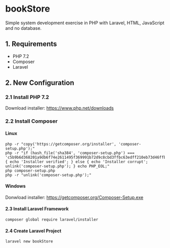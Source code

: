 # bookStore
Simple system development exercise in PHP with Laravel, HTML, JavaScript and no database.

## 1. Requirements
- PHP 7.2
- Composer
- Laravel

## 2. New Configuration

### 2.1 Install PHP 7.2
Download installer: https://www.php.net/downloads

### 2.2 Install Composer
#### Linux
```
php -r "copy('https://getcomposer.org/installer', 'composer-setup.php');"
php -r "if (hash_file('sha384', 'composer-setup.php') === 'c5b9b6d368201a9db6f74e2611495f369991b72d9c8cbd3ffbc63edff210eb73d46ffbfce88669ad33695ef77dc76976') { echo 'Installer verified'; } else { echo 'Installer corrupt'; unlink('composer-setup.php'); } echo PHP_EOL;"
php composer-setup.php
php -r "unlink('composer-setup.php');"
```
#### Windows
Donwload installer: https://getcomposer.org/Composer-Setup.exe

#### 2.3 Install Laravel Framework
```
composer global require laravel/installer
```

#### 2.4 Create Laravel Project
```
laravel new bookStore
```
